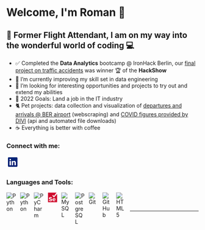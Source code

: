 # Welcome, I'm Roman 👋 


## 🛫 Former Flight Attendant, I am on my way into the wonderful world of coding 💻

- ✅ Completed the **Data Analytics** bootcamp @ IronHack Berlin, our [final project on traffic accidents](https://github.com/Romes-Kalt/Berlin_traffic_accidents_2018-2020/blob/main/README.md) was winner 🏆 of the **HackShow**
- 🌱 I’m currently improving my skill set in data engineering
- 🔎 I’m looking for interesting opportunities and projects to try out and extend my abilities 
- 🥅 2022 Goals: Land a job in the IT industry
- 🐈 Pet projects: data collection and visualization of [departures and arrivals @ BER airport](https://github.com/Romes-Kalt/BER-airport-DEP-ARR/blob/main/README.md) (webscraping) and [COVID figures provided by DIVI](https://github.com/Romes-Kalt/DIVI_data/blob/main/README.md) (api and automated file downloads) 
- ☕ Everything is better with coffee

### Connect with me:

[![website](./logo-linkedin.png)](https://www.linkedin.com/in/roman-kaltschew/)

### Languages and Tools:

<img align="left" alt="Python" width="26px" src="https://cdn.jsdelivr.net/gh/devicons/devicon/icons/python/python-original.svg" style="padding-right:10px;" />
<img align="left" alt="Python" width="26px" src="https://cdn.jsdelivr.net/gh/devicons/devicon/icons/pandas/pandas-original.svg" style="padding-right:10px;" />
<img align="left" alt="PyCharm" width="26px" src="https://cdn.jsdelivr.net/gh/devicons/devicon/icons/pycharm/pycharm-original.svg" style="padding-right:10px;" />
<img align="left" alt="HTML5" width="26px" src="https://github.com/devicons/devicon/blob/v2.15.1/icons/selenium/selenium-original.svg" style="padding-right:10px;" />
<img align="left" alt="MySQL" width="26px" src="https://cdn.jsdelivr.net/gh/devicons/devicon/icons/mysql/mysql-original.svg" style="padding-right:10px;" />
<img align="left" alt="PostgreSQL" width="26px" src="https://cdn.jsdelivr.net/gh/devicons/devicon/icons/postgresql/postgresql-original.svg" style="padding-right:10px;" />
<img align="left" alt="Git" width="26px" src="https://cdn.jsdelivr.net/gh/devicons/devicon/icons/git/git-original.svg" style="padding-right:10px;" />
<img align="left" alt="GitHub" width="26px" src="https://user-images.githubusercontent.com/3369400/139447912-e0f43f33-6d9f-45f8-be46-2df5bbc91289.png" style="padding-right:10px;" />
<img align="left" alt="HTML5" width="26px" src="https://cdn.jsdelivr.net/gh/devicons/devicon/icons/html5/html5-original.svg" style="padding-right:10px;" />

<br />
<br />

---
